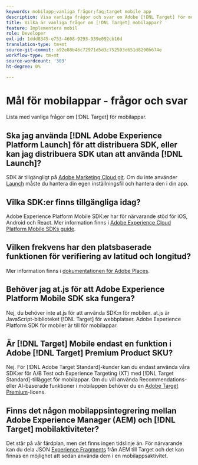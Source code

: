 ```yaml
---
keywords: mobilapp;vanliga frågor;faq;target mobile app
description: Visa vanliga frågor och svar om Adobe [!DNL Target] för mobilappar.
title: Vilka är vanliga frågor om [!DNL Target] mobilappar?
feature: Implementera mobil
role: Developer
exl-id: 1ddd8345-e753-4608-9293-939e092cb16d
translation-type: tm+mt
source-git-commit: a92e88b46c72971d5d3c752593d651d8290b674e
workflow-type: tm+mt
source-wordcount: '303'
ht-degree: 0%

---
```


# Mål för mobilappar - frågor och svar

Lista med vanliga frågor om [!DNL Target] för mobilappar.

## Ska jag använda [!DNL Adobe Experience Platform Launch] för att distribuera SDK, eller kan jag distribuera SDK utan att använda [!DNL Launch]?

SDK är tillgängligt på [Adobe Marketing Cloud git](https://github.com/Adobe-Marketing-Cloud/acp-sdks/). Om du inte använder [Launch](https://experienceleague.adobe.com/docs/launch/using/overview.html) måste du hantera din egen inställningsfil och hantera den i din app.

## Vilka SDK:er finns tillgängliga idag?

Adobe Experience Platform Mobile SDK:er har för närvarande stöd för iOS, Android och React. Mer information finns i [Adobe Experience Cloud Platform Mobile SDKs guide](https://aep-sdks.gitbook.io/docs/).

## Vilken frekvens har den platsbaserade funktionen för verifiering av latitud och longitud?

Mer information finns i [dokumentationen för Adobe Places](https://placesdocs.com/places-services-by-adobe-documentation/).

## Behöver jag at.js för att Adobe Experience Platform Mobile SDK ska fungera?

Nej, du behöver inte at.js för att använda SDK:n för mobilen. at.js är JavaScript-biblioteket [!DNL Target] för webbplatser. Adobe Experience Platform SDK för mobiler är till för mobilappar.

## Är [!DNL Target] Mobile endast en funktion i Adobe [!DNL Target] Premium Product SKU?

Nej. För [!DNL Adobe Target Standard]-kunder kan du endast använda våra SDK:er för A/B Test och Experience Targeting (XT) med [!DNL Target Standard]-tillägget för mobilappar. Om du vill använda Recommendations- eller AI-baserade funktioner i mobilappen behöver du en [Adobe Target Premium](/help/c-intro/intro.md#premium)-licens.

## Finns det någon mobilappsintegrering mellan Adobe Experience Manager (AEM) och [!DNL Target] mobilaktiviteter?

Det står på vår färdplan, men det finns ingen tidslinje än. För närvarande kan du dela JSON [Experience Fragments](/help/c-experiences/c-manage-content/aem-experience-fragments.md) från AEM till Target och det kan finnas en möjlighet att sedan använda dem i en mobilappsaktivitet.
